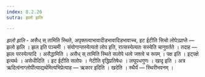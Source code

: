 ```yaml
---
index: 8.2.26
sutra: झलो झलि

---
```

_झलो झलि_ - असैध् स् तामिति स्थिते, अपृक्तत्वाभावादीडभावादिडभावाच्च, इट ईटीति सिचो लोपेऽप्राप्ते —  झलो झलि । झल इति पञ्चमी । संयोगान्तस्येत्यतो लोप इति, रात्सस्येत्यतः सस्येति चानुवर्तते । तदाह — झलः परस्येत्यादि । असैद्धामिति । असैध् स् तामिति स्थिते सलोपे धत्वे जश्त्वे च रूपम् । पक्ष इति । इट्पक्षे इत्यर्थः । असेधीदिति । इट ईटीति सलोपः । नेटीति वृद्धिप्रतिषेधः । लघूपधगुणः । खादृ इति । अत्र ऋदित्वंनाग्लोपी॑त्याद्यर्थमित्यभिप्रेत्याह —  ऋकार इदिति । खदेति । स्थैर्यं — स्थिरीभवनम् ।